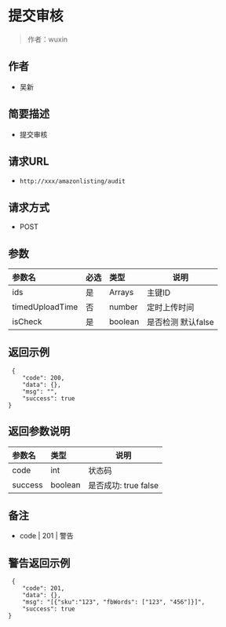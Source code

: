 # 提交审核

> 作者：wuxin

## 作者
- 吴新
    
## 简要描述

- 提交审核

## 请求URL
- ` http://xxx/amazonlisting/audit `
  
## 请求方式
- POST 

## 参数

|参数名|必选|类型|说明|
|:----    |:---|:----- |-----   |
|ids |是  |Arrays |主键ID   |
|timedUploadTime |否  |number | 定时上传时间    |
|isCheck |是  |boolean |是否检测 默认false   |

## 返回示例 

``` 
 {
    "code": 200,
    "data": {},
    "msg": "",
    "success": true
}
```

## 返回参数说明 

|参数名|类型|说明|
|:-----  |:-----|-----                           |
|code |int   |状态码  |
|success |boolean   |是否成功:  true false  |


## 备注 

- code | 201 | 警告


## 警告返回示例 

``` 
 {
    "code": 201,
    "data": {},
    "msg": "[{"sku":"123", "fbWords": ["123", "456"]}]",
    "success": true
}